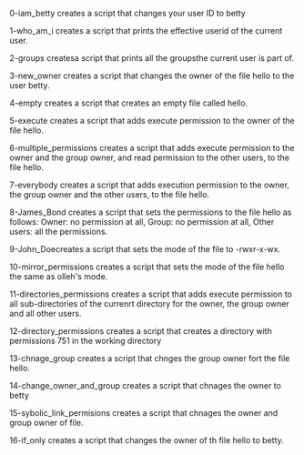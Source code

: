0-iam_betty creates a script that changes your user ID to betty

1-who_am_i creates a script that prints the effective userid of the current user.

2-groups createsa script that prints all the groupsthe current user is part of.

3-new_owner creates a script that changes the owner of the file hello to the user betty.

4-empty creates a script that creates an empty file called hello.

5-execute creates a script that adds execute permission to the owner of the file hello.

6-multiple_permissions creates a script that adds execute permission to the owner and the group owner, and read permission to the other users, to the file hello.

7-everybody creates a script that adds execution permission to the owner, the group owner and the other users, to the file hello.

8-James_Bond creates a script that sets the permissions to the file hello as follows: Owner: no permission at all, Group: no permission at all, Other users: all the permissions.

9-John_Doecreates a script that sets the mode of the file to -rwxr-x-wx.

10-mirror_permissions creates a script that sets the mode of the file hello the same as olleh's mode.

11-directories_permissions creates a script that adds execute permission to all sub-directories of the currenrt directory for the owner, the group owner and all other users.

12-directory_permissions creates a script that creates a directory with permissions 751 in the working directory

13-chnage_group creates a script that chnges the group owner fort the file hello.

14-change_owner_and_group creates a script that chnages the owner to betty

15-sybolic_link_permisions creates a script that chnages the owner and group owner of file.

16-if_only creates a script that changes the owner of th file hello to betty.

